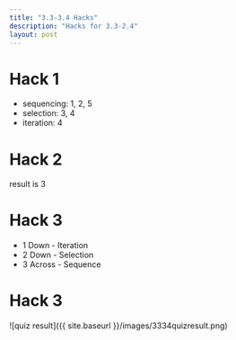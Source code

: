 ```yaml
---
title: "3.3-3.4 Hacks"
description: "Hacks for 3.3-2.4"
layout: post
---
```


# Hack 1
- sequencing: 1, 2, 5
- selection: 3, 4
- iteration: 4

# Hack 2
result is 3

# Hack 3
- 1 Down - Iteration
- 2 Down - Selection
- 3 Across - Sequence

# Hack 3
![quiz result]({{ site.baseurl }}/images/3334quizresult.png)
